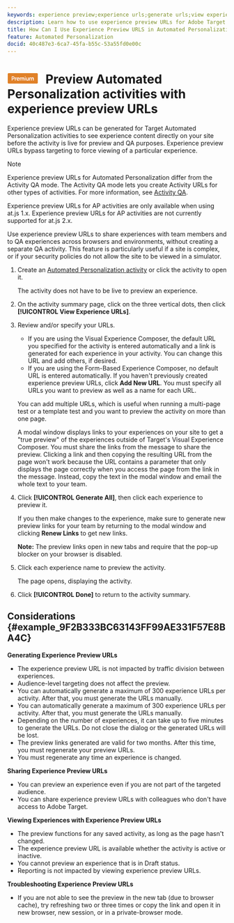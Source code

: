```yaml
---
keywords: experience preview;experience urls;generate urls;view experience urls
description: Learn how to use experience preview URLs for Adobe Target Automated Personalization activities to see experience content directly on your site before the activity is live.
title: How Can I Use Experience Preview URLS in Automated Personalization Activities?
feature: Automated Personalization
docid: 40c487e3-6ca7-45fa-b55c-53a55fd0e00c
---
```


# ![PREMIUM](/help/assets/premium.png) Preview Automated Personalization activities with experience preview URLs

Experience preview URLs can be generated for Target Automated Personalization activities to see experience content directly on your site before the activity is live for preview and QA purposes. Experience preview URLs bypass targeting to force viewing of a particular experience.

>[!NOTE]
>
>Experience preview URLs for Automated Personalization differ from the Activity QA mode. The Activity QA mode lets you create Activity URLs for other types of activities. For more information, see [Activity QA](/help/c-activities/c-activity-qa/activity-qa.md).
>
>Experience preview URLs for AP activities are only available when using at.js 1.x. Experience preview URLs for AP activities are not currently supported for at.js 2.x.

Use experience preview URLs to share experiences with team members and to QA experiences across browsers and environments, without creating a separate QA activity. This feature is particularly useful if a site is complex, or if your security policies do not allow the site to be viewed in a simulator. 

1. Create an [Automated Personalization activity](/help/c-activities/t-automated-personalization/create-ap-activity.md#task_8AAF837796D74CF893CA2F88BA1491C9) or click the activity to open it.

   The activity does not have to be live to preview an experience. 
1. On the activity summary page, click on the three vertical dots, then click **[!UICONTROL View Experience URLs]**.
1. Review and/or specify your URLs.

   * If you are using the Visual Experience Composer, the default URL you specified for the activity is entered automatically and a link is generated for each experience in your activity. You can change this URL and add others, if desired. 
   * If you are using the Form-Based Experience Composer, no default URL is entered automatically. If you haven't previously created experience preview URLs, click **Add New URL**. You must specify all URLs you want to preview as well as a name for each URL.

   You can add multiple URLs, which is useful when running a multi-page test or a template test and you want to preview the activity on more than one page.

   A modal window displays links to your experiences on your site to get a "true preview" of the experiences outside of Target's Visual Experience Composer. You must share the links from the message to share the preview. Clicking a link and then copying the resulting URL from the page won't work because the URL contains a parameter that only displays the page correctly when you access the page from the link in the message. Instead, copy the text in the modal window and email the whole text to your team. 
1. Click **[!UICONTROL Generate All]**, then click each experience to preview it.

   If you then make changes to the experience, make sure to generate new preview links for your team by returning to the modal window and clicking **Renew Links** to get new links.

   **Note:** The preview links open in new tabs and require that the pop-up blocker on your browser is disabled. 

1. Click each experience name to preview the activity.

   The page opens, displaying the activity. 
1. Click **[!UICONTROL Done]** to return to the activity summary.

## Considerations {#example_9F2B333BC63143FF99AE331F57E8BA4C}

**Generating Experience Preview URLs**

* The experience preview URL is not impacted by traffic division between experiences. 
* Audience-level targeting does not affect the preview. 
* You can automatically generate a maximum of 300 experience URLs per activity. After that, you must generate the URLs manually. 
* You can automatically generate a maximum of 300 experience URLs per activity. After that, you must generate the URLs manually. 
* Depending on the number of experiences, it can take up to five minutes to generate the URLs. Do not close the dialog or the generated URLs will be lost. 
* The preview links generated are valid for two months. After this time, you must regenerate your preview URLs. 
* You must regenerate any time an experience is changed.

**Sharing Experience Preview URLs**

* You can preview an experience even if you are not part of the targeted audience. 
* You can share experience preview URLs with colleagues who don't have access to Adobe Target.

**Viewing Experiences with Experience Preview URLs**

* The preview functions for any saved activity, as long as the page hasn't changed. 
* The experience preview URL is available whether the activity is active or inactive. 
* You cannot preview an experience that is in Draft status.
* Reporting is not impacted by viewing experience preview URLs.

**Troubleshooting Experience Preview URLs**

* If you are not able to see the preview in the new tab (due to browser cache), try refreshing two or three times or copy the link and open it in new browser, new session, or in a private-browser mode. 
